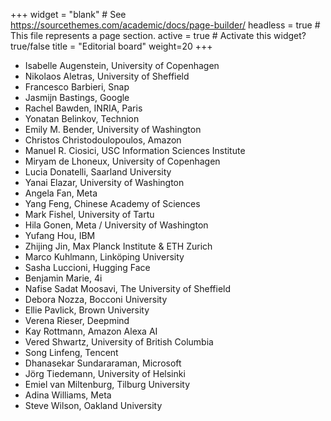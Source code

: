 +++
widget = "blank"  # See https://sourcethemes.com/academic/docs/page-builder/
headless = true  # This file represents a page section.
active = true  # Activate this widget? true/false
title = "Editorial board"
weight=20
+++

* Isabelle Augenstein, University of Copenhagen
* Nikolaos Aletras, University of Sheffield
* Francesco Barbieri, Snap
* Jasmijn Bastings, Google
* Rachel Bawden, INRIA, Paris
* Yonatan Belinkov, Technion
* Emily M. Bender, University of Washington
* Christos Christodoulopoulos, Amazon
* Manuel R. Ciosici, USC Information Sciences Institute
* Miryam de Lhoneux, University of Copenhagen
* Lucia Donatelli, Saarland University
* Yanai Elazar, University of Washington
* Angela Fan, Meta
* Yang Feng, Chinese Academy of Sciences
* Mark Fishel, University of Tartu
* Hila Gonen, Meta / University of Washington
* Yufang Hou, IBM
* Zhijing Jin, Max Planck Institute & ETH Zurich
* Marco Kuhlmann, Linköping University
* Sasha Luccioni, Hugging Face
* Benjamin Marie, 4i
* Nafise Sadat Moosavi, The University of Sheffield
* Debora Nozza, Bocconi University
* Ellie Pavlick, Brown University
* Verena Rieser, Deepmind
* Kay Rottmann, Amazon Alexa AI
* Vered Shwartz, University of British Columbia
* Song Linfeng, Tencent
* Dhanasekar Sundararaman, Microsoft
* Jörg Tiedemann, University of Helsinki
* Emiel van Miltenburg, Tilburg University
* Adina Williams, Meta
* Steve Wilson, Oakland University

